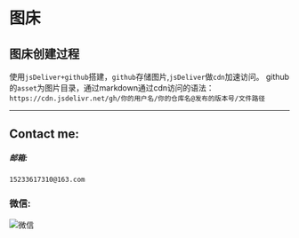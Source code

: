 图床
==================
图床创建过程
------------------------------------
使用`jsDeliver+github`搭建，`github`存储图片,`jsDeliver`做`cdn`加速访问。
github的`asset`为图片目录，通过markdown通过cdn访问的语法：
```https://cdn.jsdelivr.net/gh/你的用户名/你的仓库名@发布的版本号/文件路径```

---------------------

Contact me:
----------------
##### 邮箱:
```15233617310@163.com```

### 微信:
![微信](https://cdn.jsdelivr.net/gh/haozhouhadoop/pictureBed/asset/微信二维码.png)
